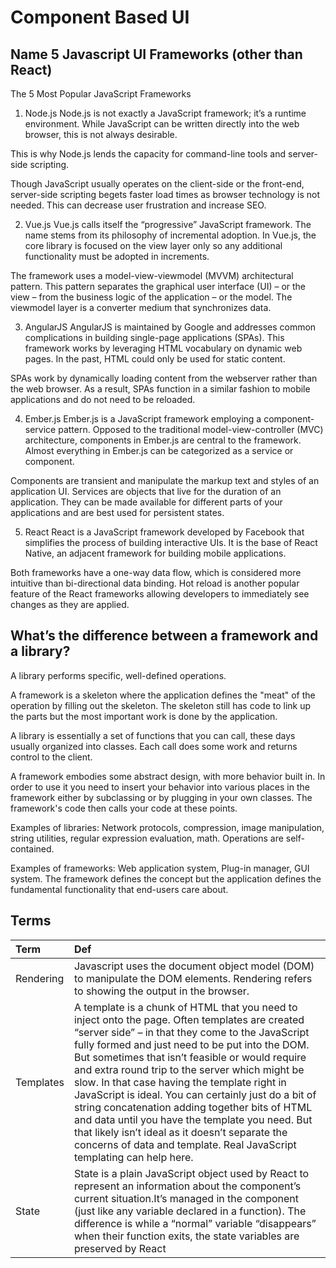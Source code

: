 # Component Based UI

## Name 5 Javascript UI Frameworks (other than React)

The 5 Most Popular JavaScript Frameworks

1. Node.js
Node.js is not exactly a JavaScript framework; it’s a runtime environment. While JavaScript can be written directly into the web browser, this is not always desirable.

This is why Node.js lends the capacity for command-line tools and server-side scripting.

Though JavaScript usually operates on the client-side or the front-end, server-side scripting begets faster load times as browser technology is not needed. This can decrease user frustration and increase SEO.

2. Vue.js
Vue.js calls itself the “progressive” JavaScript framework. The name stems from its philosophy of incremental adoption. In Vue.js, the core library is focused on the view layer only so any additional functionality must be adopted in increments.

The framework uses a model-view-viewmodel (MVVM) architectural pattern. This pattern separates the graphical user interface (UI) – or the view – from the business logic of the application – or the model. The viewmodel layer is a converter medium that synchronizes data.

3. AngularJS
AngularJS is maintained by Google and addresses common complications in building single-page applications (SPAs). This framework works by leveraging HTML vocabulary on dynamic web pages. In the past, HTML could only be used for static content.

SPAs work by dynamically loading content from the webserver rather than the web browser. As a result, SPAs function in a similar fashion to mobile applications and do not need to be reloaded.

4. Ember.js
Ember.js is a JavaScript framework employing a component-service pattern. Opposed to the traditional model-view-controller (MVC) architecture, components in Ember.js are central to the framework. Almost everything in Ember.js can be categorized as a service or component.

Components are transient and manipulate the markup text and styles of an application UI. Services are objects that live for the duration of an application. They can be made available for different parts of your applications and are best used for persistent states.

5. React
React is a JavaScript framework developed by Facebook that simplifies the process of building interactive UIs. It is the base of React Native, an adjacent framework for building mobile applications.

Both frameworks have a one-way data flow, which is considered more intuitive than bi-directional data binding. Hot reload is another popular feature of the React frameworks allowing developers to immediately see changes as they are applied.

## What’s the difference between a framework and a library?

A library performs specific, well-defined operations.

A framework is a skeleton where the application defines the "meat" of the operation by filling out the skeleton. The skeleton still has code to link up the parts but the most important work is done by the application.

A library is essentially a set of functions that you can call, these days usually organized into classes. Each call does some work and returns control to the client.

A framework embodies some abstract design, with more behavior built in. In order to use it you need to insert your behavior into various places in the framework either by subclassing or by plugging in your own classes. The framework's code then calls your code at these points.

Examples of libraries: Network protocols, compression, image manipulation, string utilities, regular expression evaluation, math. Operations are self-contained.

Examples of frameworks: Web application system, Plug-in manager, GUI system. The framework defines the concept but the application defines the fundamental functionality that end-users care about.

## Terms

| Term                            | Def                   |
| :-------------                  |   :----------         |
| Rendering|Javascript uses the document object model (DOM) to manipulate the DOM elements. Rendering refers to showing the output in the browser.|
|Templates|A template is a chunk of HTML that you need to inject onto the page. Often templates are created “server side” – in that they come to the JavaScript fully formed and just need to be put into the DOM. But sometimes that isn’t feasible or would require and extra round trip to the server which might be slow. In that case having the template right in JavaScript is ideal. You can certainly just do a bit of string concatenation adding together bits of HTML and data until you have the template you need. But that likely isn’t ideal as it doesn’t separate the concerns of data and template. Real JavaScript templating can help here.|
|State| State is a plain JavaScript object used by React to represent an information about the component’s current situation.It’s managed in the component (just like any variable declared in a function). The difference is while a “normal” variable “disappears” when their function exits, the state variables are preserved by React|